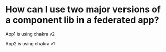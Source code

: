 # How can I use two major versions of a component lib in a federated app?

App1 is using chakra v2

App2 is using chakra v1
